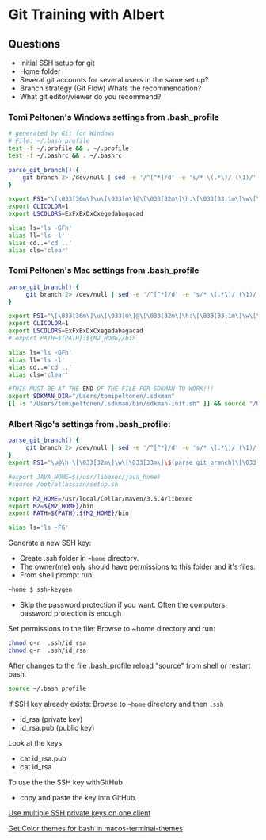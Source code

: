 # Git Training with Albert

## Questions

* Initial SSH setup for git
* Home folder
* Several git accounts for several users in the same set up?
* Branch strategy (Git Flow) Whats the recommendation?
* What git editor/viewer do you recommend?

### Tomi Peltonen's Windows settings from .bash_profile

```bash
# generated by Git for Windows
# File: ~/.bash_profile
test -f ~/.profile && . ~/.profile
test -f ~/.bashrc && . ~/.bashrc

parse_git_branch() {
    git branch 2> /dev/null | sed -e '/^[^*]/d' -e 's/* \(.*\)/ (\1)/'
}

export PS1="\[\033[36m\]\u\[\033[m\]@\[\033[32m\]\h:\[\033[33;1m\]\w\[\033[m\]\$(parse_git_branch)\[\033[00m\] $ "
export CLICOLOR=1
export LSCOLORS=ExFxBxDxCxegedabagacad

alias ls='ls -GFh'
alias ll='ls -l'
alias cd..='cd ..'
alias cls='clear'
```

### Tomi Peltonen's Mac settings from .bash_profile

```bash
parse_git_branch() {
     git branch 2> /dev/null | sed -e '/^[^*]/d' -e 's/* \(.*\)/ (\1)/'
}

export PS1="\[\033[36m\]\u\[\033[m\]@\[\033[32m\]\h:\[\033[33;1m\]\w\[\033[m\]\$(parse_git_branch)\[\033[00m\] $ "
export CLICOLOR=1
export LSCOLORS=ExFxBxDxCxegedabagacad
# export PATH=${PATH}:${M2_HOME}/bin

alias ls='ls -GFh'
alias ll='ls -l'
alias cd..='cd ..'
alias cls='clear'

#THIS MUST BE AT THE END OF THE FILE FOR SDKMAN TO WORK!!!
export SDKMAN_DIR="/Users/tomipeltonen/.sdkman"
[[ -s "/Users/tomipeltonen/.sdkman/bin/sdkman-init.sh" ]] && source "/Users/tomipeltonen/.sdkman/bin/sdkman-init.sh"
```


### Albert Rigo's settings from .bash_profile:

```bash
parse_git_branch() {
     git branch 2> /dev/null | sed -e '/^[^*]/d' -e 's/* \(.*\)/ (\1)/'
}
export PS1="\u@\h \[\033[32m\]\w\[\033[33m\]\$(parse_git_branch)\[\033[00m\] $ "

#export JAVA_HOME=$(/usr/libexec/java_home)
#source /opt/atlassian/setup.sh

export M2_HOME=/usr/local/Cellar/maven/3.5.4/libexec
export M2=${M2_HOME}/bin
export PATH=${PATH}:${M2_HOME}/bin

alias ls='ls -FG'
```

Generate a new SSH key:

* Create .ssh folder in `~home` directory.
* The owner(me) only should have permissions to this folder and it's files.
* From shell prompt run:

```bash
~home $ ssh-keygen
```

* Skip the password protection if you want. Often the computers password protection is enough

Set permissions to the file:
Browse to ~home directory and run:

```bash
chmod o-r  .ssh/id_rsa
chmod g-r  .ssh/id_rsa
```

After changes to the file .bash_profile reload "source" from shell or restart bash.

```bash
source ~/.bash_profile
```

If SSH key already exists:
Browse to `~home` directory and then `.ssh`

* id_rsa (private key)
* id_rsa.pub (public key)

Look at the keys:

* cat id_rsa.pub
* cat id_rsa

To use the the SSH key withGitHub

* copy and paste the key into GitHub.

[Use multiple SSH private keys on one client](https://stackoverflow.com/questions/2419566/best-way-to-use-multiple-ssh-private-keys-on-one-client)

[Get Color themes for bash in macos-terminal-themes](https://github.com/lysyi3m/macos-terminal-themes)